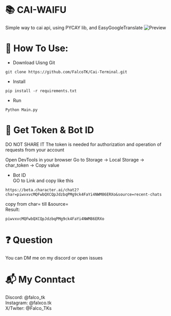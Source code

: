 
# 📚 CAI-WAIFU
Simple way to cai api, using PYCAY lib, and EasyGoogleTranslate
![Preview](https://github.com/FalcoTK/Cai-Terminal/blob/main/Annota.png "Preview")
# 🔨 How To Use:
- Download Uisng Git
```
git clone https://github.com/FalcoTK/Cai-Terminal.git
```
- Install
```
pip install -r requirements.txt
```
- Run
```
Python Main.py
```
# 🔑 Get Token & Bot ID

DO NOT SHARE IT The token is needed for authorization and operation of requests from your account

Open DevTools in your browser
Go to Storage -> Local Storage -> char_token -> Copy value

- Bot ID  
GO to Link and copy like this
```
https://beta.character.ai/chat2?char=piwvxvcMQFwbQXCQpJdzbqPMg9ck4FaYi4NWM86ERXo&source=recent-chats
```
copy from char= till &source=  
Result:
```
piwvxvcMQFwbQXCQpJdzbqPMg9ck4FaYi4NWM86ERXo
```

# ❓ Question
You can DM me on my discord or open issues
# 📬 My Conntact

Discord: @falco_tk  
Instagram: @falxco.tk  
X/Twiter: @Falco_TKs
